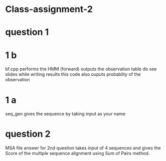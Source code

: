 # Class-assignment-2
# question 1
# 1 b
 bf.cpp performs the HMM (forward) outputs the observation table do see slides while writing results this code also ouputs probablity of the observation
 # 1 a
 seq_gen gives the sequence by taking input as your name
 # question 2
MSA file answer for 2nd question takes input of 4 sequences and gives the Score of the multiple sequence alignment using Sum of Pairs method.
